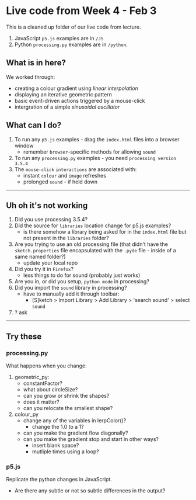 # Live code from Week 4 - Feb 3

This is a cleaned up folder of our live code from lecture. 

1. JavaScript `p5.js` examples are in `/JS`
2. Python `processing.py` examples are in `/python`.

## What is in here?

We worked through:
- creating a colour gradient using _linear interpolation_
- displaying an iterative geometric pattern
- basic event-driven actions triggered by a mouse-click
- intergration of a simple _sinusoidal oscillator_

## What can I do?

1. To run any `p5.js` examples - drag the `index.html` files into a browser window
   - remember `browser`-specific methods for allowing `sound`
2. To run any `processing.py` examples - you need `processing version 3.5.4`
3. The `mouse-click` `interactions` are associated with:
   - instant `colour` and `image` refreshes
   - prolonged `sound` - if held down

---

## Uh oh it's not working

1. Did you use processing 3.5.4?
2. Did the source for `libraries` location change for p5.js examples?
   - is there somehow a library being asked for in the `index.html` file but not present in the `libraries` folder?
3. Are you trying to use an old processing file (that didn't have the `sketch.properties` file encapsulated with the `.pyde` file - inside of a same named folder?)
   - update your local repo
4. Did you try it in `Firefox`? 
   - less things to do for sound (probably just works)
5. Are you in, or did you setup, `python mode` in processing?
6. Did you import the  `sound` library in processing?
   - have to manually add it through toolbar:
     - [S]ketch > Import Library > Add Library > 'search sound' > select `sound`
7. ? ask

---

## Try these

### processing.py

What happens when you change:

1. geometric_py:
   - constantFactor? 
   - what about circleSize?
   - can you grow or shrink the shapes?
   - does it matter?
   - can you relocate the smallest shape?
2. colour_py
   - change any of the variables in lerpColor()?
     - change the 1.0 to a 1?
   - can you make the gradient flow diagonally?
   - can you make the gradient stop and start in other ways?
     - insert blank space? 
     - mutliple times using a loop?


### p5.js

Replicate the python changes in JavaScript. 
   - Are there any subtle or not so subtle differences in the output?